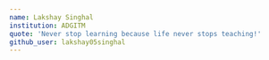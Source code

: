 ```yaml
---
name: Lakshay Singhal
institution: ADGITM
quote: 'Never stop learning because life never stops teaching!'
github_user: lakshay05singhal
---
```

